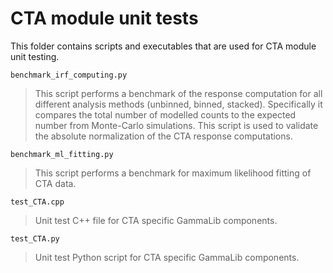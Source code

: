 CTA module unit tests
=====================
This folder contains scripts and executables that are used for CTA
module unit testing.

`benchmark_irf_computing.py`

>  This script performs a benchmark of the response computation for all
>  different analysis methods (unbinned, binned, stacked). Specifically it
>  compares the total number of modelled counts to the expected number from
>  Monte-Carlo simulations. This script is used to validate the absolute
>  normalization of the CTA response computations.

`benchmark_ml_fitting.py`
>  This script performs a benchmark for maximum likelihood fitting of CTA
>  data.

`test_CTA.cpp`
>  Unit test C++ file for CTA specific GammaLib components.

`test_CTA.py`
>  Unit test Python script for CTA specific GammaLib components.
